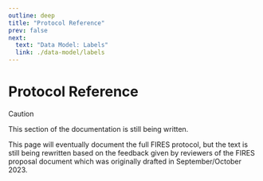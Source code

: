 ```yaml
---
outline: deep
title: "Protocol Reference"
prev: false
next:
  text: "Data Model: Labels"
  link: ./data-model/labels
---
```


# Protocol Reference

> [!CAUTION]
> This section of the documentation is still being written.

This page will eventually document the full FIRES protocol, but the text is still being rewritten based on the feedback given by reviewers of the FIRES proposal document which was originally drafted in September/October 2023.
